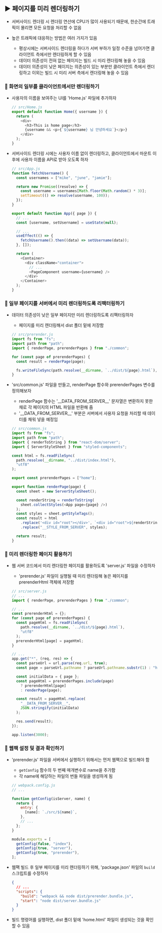 ## ▶ 페이지를 미리 렌더링하기

- 서버사이드 렌더링 시 렌더링 연산에 CPU가 많이 사용되기 때문에, 한순간에 트래픽이 몰리면 모든 요청을 처리할 수 없음
- 높은 트래픽에 대응하는 방법은 여러 가지가 있음

  - 평상시에는 서버사이드 렌더링을 하다가 서버 부하가 일정 수준을 넘어가면 클라이언트 측에서만 렌더링하게 할 수 있음
  - 데이터 의존성이 전혀 없는 페이지는 빌드 시 미리 렌더링해 놓을 수 있음
  - 데이터 의존성이 낮은 페이지는 의존성이 있는 부분만 클라이언트 측에서 렌더링하고 이외는 빌드 시 미리 서버 측에서 렌더링해 놓을 수 있음

### 🔹 화면의 일부를 클라이언트에서만 렌더링하기

- 사용자의 이름을 보여주는 UI를 'Home.js' 파일에 추가하자

  ```js
  // src/Home.js
  export default function Home({ username }) {
    return (
      <div>
        <h3>This is home page</h3>
        {username && <p>{`${username} 님 안녕하세요`}</p>}
      </div>
    );
  }
  ```

- 서버사이드 렌더링 시에는 사용자 이름 없이 렌더링하고, 클라이언트에서 마운트 이후에 사용자 이름을 API로 받아 오도록 하자

  ```js
  // src/App.js
  function fetchUsername() {
    const usernames = ["mike", "june", "jamie"];

    return new Promise((resolve) => {
      const username = usernames[Math.floor(Math.random() * 3)];
      setTimeout(() => resolve(username, 100));
    });
  }

  export default function App({ page }) {
    // ...
    const [username, setUsername] = useState(null);

    // ...
    useEffect(() => {
      fetchUsername().then((data) => setUsername(data));
    }, []);

    return (
      <Container>
        <div className="container">
          // ...
          <PageComponent username={username} />
        </div>
      </Container>
    );
  }
  ```

### 🔹 일부 페이지를 서버에서 미리 렌더링하도록 리팩터링하기

- 데이터 의존성이 낮은 일부 페이지만 미리 렌더링하도록 리팩터링하자

  - 페이지를 미리 렌더링해서 dist 폴더 밑에 저장함

  ```js
  // src/prerender.js
  import fs from "fs";
  import path from "path";
  import { renderPage, prerenderPages } from "./common";

  for (const page of prerenderPages) {
    const result = renderPage(page);

    fs.writeFileSync(path.resolve(__dirname, `../dist/${page}.html`), result);
  }
  ```

- 'src/common.js' 파일을 만들고, renderPage 함수와 prerenderPages 변수를 정의해보자

  - renderPage 함수는 '\_\_DATA_FROM_SERVER\_\_' 문자열은 변환하지 못한 채로 각 페이지의 HTML 파일을 반환해 줌
  - '\_\_DATA_FROM_SERVER\_\_' 부분은 서버에서 사용자 요청을 처리할 때 데이터를 채워 넣을 예정임

  ```js
  // src/common.js
  import fs from "fs";
  import path from "path";
  import { renderToString } from "react-dom/server";
  import { ServerStyleSheet } from "styled-components";

  const html = fs.readFileSync(
    path.resolve(__dirname, "../dist/index.html"),
    "utf8"
  );

  export const prerenderPages = ["home"];

  export function renderPage(page) {
    const sheet = new ServerStyleSheet();

    const renderString = renderToString(
      sheet.collectStyles(<App page={page} />)
    );
    const styles = sheet.getStyleTags();
    const result = html
      .replace('<div id="root"></div>', `<div id="root">${renderString}</div>`)
      .replace("__STYLE_FROM_SERVER", styles);

    return result;
  }
  ```

### 🔹 미리 렌더링한 페이지 활용하기

- 웹 서버 코드에서 미리 렌더링한 페이지를 활용하도록 'server.js' 파일을 수정하자

  - 'prerender.js' 파일이 실행될 때 미리 렌더링해 놓은 페이지를 prerenderHtml 객체에 저장함

  ```js
  // src/server.js
  // ...
  import { renderPage, prerenderPages } from "./common";

  // ...
  const prerenderHtml = {};
  for (const page of prerenderPages) {
    const pageHtml = fs.readFileSync(
      path.resolve(__dirname, `../dist/${page}.html`),
      "utf8"
    );
    prerenderHtml[page] = pageHtml;
  }

  // ...
  app.get("*", (req, res) => {
    const parseUrl = url.parse(req.url, true);
    const page = parseUrl.pathname ? parseUrl.pathname.substr(1) : "home";

    const initialData = { page };
    const pageHtml = prerenderPages.include(page)
      ? prerenderHtml[page]
      : renderPage(page);

    const result = pageHtml.replace(
      "__DATA_FROM_SERVER__",
      JSON.stringify(initialData)
    );

    res.send(result);
  });

  app.listen(3000);
  ```

### 🔹 웹팩 설정 및 결과 확인하기

- 'prerender.js' 파일을 서버에서 실행하기 위해서는 먼저 웹팩으로 빌드해야 함

  - `getConfig` 함수의 두 번째 매개변수로 name을 추가함
  - 각 name에 해당하는 파일의 번들 파일을 생성하게 됨

  ```js
  // webpack.config.js
  // ...

  function getConfig(isServer, name) {
    return {
      entry: {
        [name]: `./src/${name}`,
      },
      // ...
    };
  }

  module.exports = [
    getConfig(false, "index"),
    getConfig(true, "server"),
    getConfig(true, "prerender"),
  ];
  ```

- 웹팩 빌드 후 일부 페이지를 미리 렌더링하기 위해, 'package.json' 파일의 `build` 스크립트를 수정하자

  ```json
  {
    // ...
    "scripts": {
      "build": "webpack && node dist/prerender.bundle.js",
      "start": "node dist/server.bundle.js"
    }
  }
  ```

- 빌드 명령어를 실행하면, dist 폴더 밑에 'home.html' 파일이 생성되는 것을 확인할 수 있음
